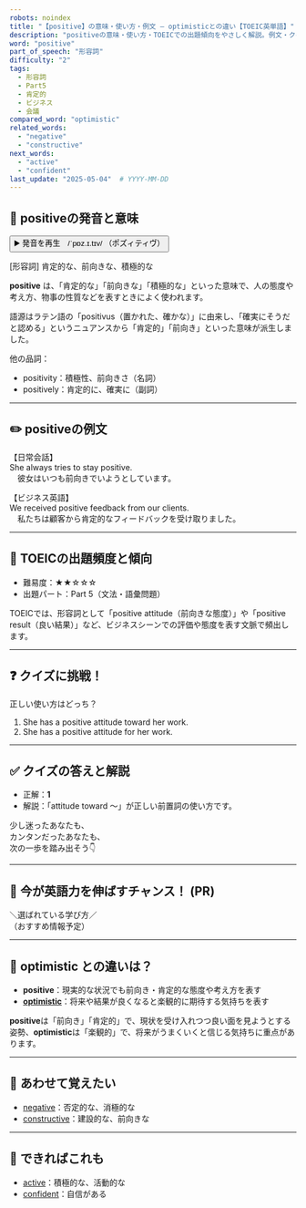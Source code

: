 ```yaml
---
robots: noindex
title: "【positive】の意味・使い方・例文 ― optimisticとの違い【TOEIC英単語】"
description: "positiveの意味・使い方・TOEICでの出題傾向をやさしく解説。例文・クイズ付きでoptimisticとの違いもわかりやすく学べます。"
word: "positive"
part_of_speech: "形容詞"
difficulty: "2"
tags:
  - 形容詞
  - Part5
  - 肯定的
  - ビジネス
  - 会議
compared_word: "optimistic"
related_words:
  - "negative"
  - "constructive"
next_words:
  - "active"
  - "confident"
last_update: "2025-05-04"  # YYYY-MM-DD
---
```


## 🔰 positiveの発音と意味

<button class="play-audio" onclick="playTTS('positive')">
  <span class="play-audio-main">
    ▶️ 発音を再生　/ˈpɒz.ɪ.tɪv/
  </span>
  <span class="play-audio-sub">
    （ポズィティヴ）
  </span>
</button>

[形容詞] 肯定的な、前向きな、積極的な

**positive** は、「肯定的な」「前向きな」「積極的な」といった意味で、人の態度や考え方、物事の性質などを表すときによく使われます。

語源はラテン語の「positivus（置かれた、確かな）」に由来し、「確実にそうだと認める」というニュアンスから「肯定的」「前向き」といった意味が派生しました。

他の品詞：  
- positivity：積極性、前向きさ（名詞）
- positively：肯定的に、確実に（副詞）

---

## ✏️ positiveの例文

【日常会話】  
She always tries to stay positive.  
　彼女はいつも前向きでいようとしています。

【ビジネス英語】  
We received positive feedback from our clients.  
　私たちは顧客から肯定的なフィードバックを受け取りました。

---

## 🎯 TOEICの出題頻度と傾向

- 難易度：★★☆☆☆
- 出題パート：Part 5（文法・語彙問題）

TOEICでは、形容詞として「positive attitude（前向きな態度）」や「positive result（良い結果）」など、ビジネスシーンでの評価や態度を表す文脈で頻出します。

---

## ❓ クイズに挑戦！

正しい使い方はどっち？

1. She has a positive attitude toward her work.  
2. She has a positive attitude for her work.

---

## ✅ クイズの答えと解説

- 正解：**1**
- 解説：「attitude toward ～」が正しい前置詞の使い方です。

少し迷ったあなたも、  
カンタンだったあなたも、  
次の一歩を踏み出そう👇️

---

## 🚀 今が英語力を伸ばすチャンス！ (PR)

<div class="info-center">
＼選ばれている学び方／<br>  
（おすすめ情報予定）
</div>

---

## 🤔  optimistic との違いは？

- **positive**：現実的な状況でも前向き・肯定的な態度や考え方を表す
- **[optimistic](/word/optimistic)**：将来や結果が良くなると楽観的に期待する気持ちを表す

**positive**は「前向き」「肯定的」で、現状を受け入れつつ良い面を見ようとする姿勢、**optimistic**は「楽観的」で、将来がうまくいくと信じる気持ちに重点があります。

---

## 🧩 あわせて覚えたい

- [negative](/word/negative)：否定的な、消極的な
- [constructive](/word/constructive)：建設的な、前向きな

---

## 📖 できればこれも

- [active](/word/active)：積極的な、活動的な
- [confident](/word/confident)：自信がある

<!-- cvid: aid20_bid31 -->
